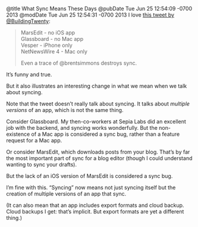 @title What Sync Means These Days
@pubDate Tue Jun 25 12:54:09 -0700 2013
@modDate Tue Jun 25 12:54:31 -0700 2013
I love <a href="https://twitter.com/BuildingTwenty/status/349233728645627904">this tweet by @BuildingTwenty</a>:

>MarsEdit - no iOS app<br />
>Glassboard - no Mac app<br />
>Vesper - iPhone only<br />
>NetNewsWire 4 - Mac only
>
>Even a trace of @brentsimmons destroys sync.

It’s funny and true.

But it also illustrates an interesting change in what we mean when we talk about syncing.

Note that the tweet doesn’t really talk about syncing. It talks about <em>multiple versions</em> of an app, which is not the same thing.

Consider Glassboard. My then-co-workers at Sepia Labs did an excellent job with the backend, and syncing works wonderfully. But the non-existence of a Mac app is considered a sync bug, rather than a feature request for a Mac app.

Or consider MarsEdit, which downloads posts from your blog. That’s by far the most important part of sync for a blog editor (though I could understand wanting to sync your drafts).

But the lack of an iOS version of MarsEdit is considered a sync bug.

I’m fine with this. “Syncing” now means not just syncing itself but the creation of multiple versions of an app that sync.

(It can also mean that an app includes export formats and cloud backup. Cloud backups I get: that’s implicit. But export formats are yet a different thing.)
